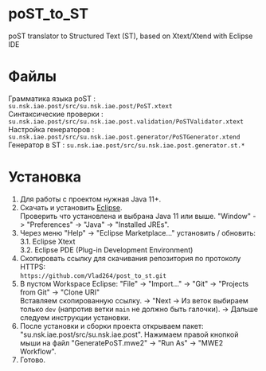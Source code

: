 # poST_to_ST
poST translator to Structured Text (ST), based on Xtext/Xtend with Eclipse IDE

# Файлы
Грамматика языка poST : `su.nsk.iae.post/src/su.nsk.iae.post/PoST.xtext`\
Синтаксические проверки : `su.nsk.iae.post/src/su.nsk.iae.post.validation/PoSTValidator.xtext`\
Настройка генераторов : `su.nsk.iae.post/src/su.nsk.iae.post.generator/PoSTGenerator.xtend`\
Генератор в ST : `su.nsk.iae.post/src/su.nsk.iae.post.generator.st.*`

# Установка
1. Для работы с проектом нужная Java 11+.
2. Скачать и установить [Eclipse](https://eclipse.org/downloads/).\
   Проверить что установлена и выбрана Java 11 или выше. "Window" -> "Preferences" -> "Java" -> "Installed JREs".
3. Через меню "Help" -> "Eclipse Marketplace..." установить / обновить:\
  3.1. Eclipse Xtext\
  3.2. Eclipse PDE (Plug-in Development Environment)
4. Скопировать ссылку для скачивания репозитория по протоколу HTTPS:\
   `https://github.com/Vlad264/post_to_st.git`
5. В пустом Workspace Eclipse: "File" -> "Import..." -> "Git" -> "Projects from Git" -> "Clone URI"\
   Вставляем скопированную ссылку. -> "Next -> Из веток выбираем только `dev` (напротив ветки `main` не должно быть галочки). -> Дальше следуем инструкции установки.
6. После установки и сборки проекта открываем пакет: "su.nsk.iae.post/src/su.nsk.iae.post". Нажимаем правой кнопкой мыши на файл "GeneratePoST.mwe2" -> "Run As" -> "MWE2 Workflow".
7. Готово.

